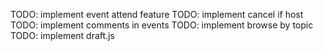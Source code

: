 TODO: implement event attend feature
TODO: implement cancel if host
TODO: implement comments in events
TODO: implement browse by topic
TODO: implement draft.js
